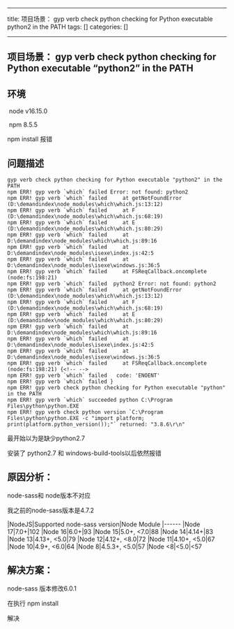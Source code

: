 
--- 
title:  项目场景： gyp verb check python checking for Python executable python2 in the PATH 
tags: []
categories: [] 

---
## 项目场景： gyp verb check python checking for Python executable “python2” in the PATH

## 环境

​ node v16.15.0

​ npm 8.5.5

npm install 报错

## 问题描述

```
gyp verb check python checking for Python executable "python2" in the PATH
npm ERR! gyp verb `which` failed Error: not found: python2
npm ERR! gyp verb `which` failed     at getNotFoundError (D:\demandindex\node_modules\which\which.js:13:12)
npm ERR! gyp verb `which` failed     at F (D:\demandindex\node_modules\which\which.js:68:19)
npm ERR! gyp verb `which` failed     at E (D:\demandindex\node_modules\which\which.js:80:29)
npm ERR! gyp verb `which` failed     at D:\demandindex\node_modules\which\which.js:89:16
npm ERR! gyp verb `which` failed     at D:\demandindex\node_modules\isexe\index.js:42:5
npm ERR! gyp verb `which` failed     at D:\demandindex\node_modules\isexe\windows.js:36:5
npm ERR! gyp verb `which` failed     at FSReqCallback.oncomplete (node:fs:198:21)
npm ERR! gyp verb `which` failed  python2 Error: not found: python2
npm ERR! gyp verb `which` failed     at getNotFoundError (D:\demandindex\node_modules\which\which.js:13:12)
npm ERR! gyp verb `which` failed     at F (D:\demandindex\node_modules\which\which.js:68:19)
npm ERR! gyp verb `which` failed     at E (D:\demandindex\node_modules\which\which.js:80:29)
npm ERR! gyp verb `which` failed     at D:\demandindex\node_modules\which\which.js:89:16
npm ERR! gyp verb `which` failed     at D:\demandindex\node_modules\isexe\index.js:42:5
npm ERR! gyp verb `which` failed     at D:\demandindex\node_modules\isexe\windows.js:36:5
npm ERR! gyp verb `which` failed     at FSReqCallback.oncomplete (node:fs:198:21) {<!-- -->
npm ERR! gyp verb `which` failed   code: 'ENOENT'
npm ERR! gyp verb `which` failed }
npm ERR! gyp verb check python checking for Python executable "python" in the PATH
npm ERR! gyp verb `which` succeeded python C:\Program Files\python\python.EXE
npm ERR! gyp verb check python version `C:\Program Files\python\python.EXE -c "import platform; print(platform.python_version());"` returned: "3.8.6\r\n"

```

最开始以为是缺少python2.7

安装了 python2.7 和 windows-build-tools以后依然报错

## 原因分析：

node-sass和 node版本不对应

我之前的node-sass版本是4.7.2

|NodeJS|Supported node-sass version|Node Module
|------
|Node 17|7.0+|102
|Node 16|6.0+|93
|Node 15|5.0+, &lt;7.0|88
|Node 14|4.14+|83
|Node 13|4.13+, &lt;5.0|79
|Node 12|4.12+, &lt;8.0|72
|Node 11|4.10+, &lt;5.0|67
|Node 10|4.9+, &lt;6.0|64
|Node 8|4.5.3+, &lt;5.0|57
|Node &lt;8|&lt;5.0|&lt;57

## 解决方案：

node-sass 版本修改6.0.1

在执行 npm install

解决
